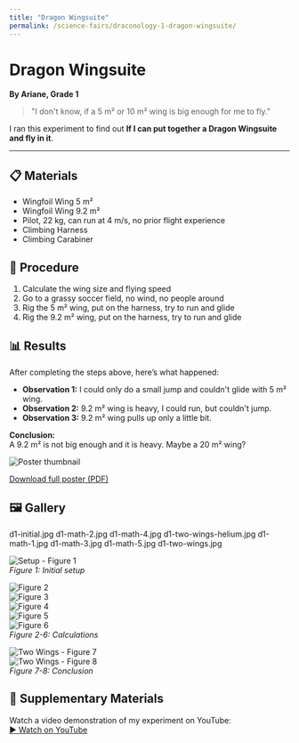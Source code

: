 ```yaml
---
title: "Dragon Wingsuite"
permalink: /science-fairs/draconology-1-dragon-wingsuite/
---
```


# Dragon Wingsuite  
**By Ariane, Grade 1**

> "I don't know, if a 5 m² or 10 m² wing is big enough for me to fly."

I ran this experiment to find out **If I can put together a Dragon Wingsuite and fly in it**.

---

## 📋 Materials
- Wingfoil Wing 5 m²
- Wingfoil Wing 9.2 m²
- Pilot, 22 kg, can run at 4 m/s, no prior flight experience
- Climbing Harness
- Climbing Carabiner

## 🔬 Procedure
1. Calculate the wing size and flying speed
2. Go to a grassy soccer field, no wind, no people around
3. Rig the 5 m² wing, put on the harness, try to run and glide
4. Rig the 9.2 m² wing, put on the harness, try to run and glide

## 📊 Results

After completing the steps above, here’s what happened:

- **Observation 1:** I could only do a small jump and couldn't glide with 5 m² wing.
- **Observation 2:** 9.2 m² wing is heavy, I could run, but couldn't jump.
- **Observation 3:** 9.2 m² wing pulls up only a little bit.


**Conclusion:**  
A 9.2 m² is not big enough and it is heavy. Maybe a 20 m² wing? 

![Poster thumbnail](/assets/images/dragon-wingsuite-thumb.png)

[Download full poster (PDF)](/assets/files/dragon-wingsuite-poster.pdf)

## 🖼️ Gallery

d1-initial.jpg  d1-math-2.jpg  d1-math-4.jpg  d1-two-wings-helium.jpg
d1-math-1.jpg   d1-math-3.jpg  d1-math-5.jpg  d1-two-wings.jpg

![Setup - Figure 1](/science-fairs/assets/images/d1-initial.jpg)  
*Figure 1: Initial setup*

![Figure 2](/science-fairs/assets/images/d1-math-1.jpg)  
![Figure 3](/science-fairs/assets/images/d1-math-1.jpg)  
![Figure 4](/science-fairs/assets/images/d1-math-1.jpg)  
![Figure 5](/science-fairs/assets/images/d1-math-1.jpg)  
![Figure 6](/science-fairs/assets/images/d1-math-1.jpg)  
*Figure 2-6: Calculations*

![Two Wings - Figure 7](/science-fairs/assets/images/d1-two-wings.jpg)  
![Two Wings - Figure 8](/science-fairs/assets/images/d1-two-wings-helium.jpg)  
*Figure 7-8: Conclusion*

## 📎 Supplementary Materials

Watch a video demonstration of my experiment on YouTube:  
[▶ Watch on YouTube](https://youtu.be/Mt7vFgoQ0C8)
